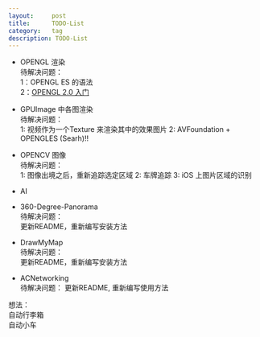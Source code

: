 ```yaml
---
layout:     post
title:      TODO-List
category:   tag
description: TODO-List
---
```

* OPENGL 渲染  
待解决问题：  
1：OPENGL ES 的语法  
2：[OPENGL 2.0 入门](https://www.raywenderlich.com/3664/opengl-tutorial-for-ios-opengl-es-2-0)
* GPUImage 中各图渲染  
待解决问题：  
1: 视频作为一个Texture 来渲染其中的效果图片
2: AVFoundation + OPENGLES (Searh)!!

* OPENCV  图像  
待解决问题：  
1: 图像出境之后，重新追踪选定区域
2: 车牌追踪
3: iOS 上图片区域的识别

* AI

* 360-Degree-Panorama  
待解决问题：  
更新README，重新编写安装方法

* DrawMyMap  
待解决问题：  
更新README，重新编写安装方法

* ACNetworking  
待解决问题：
更新README, 重新编写使用方法


想法：  
自动行李箱  
自动小车  